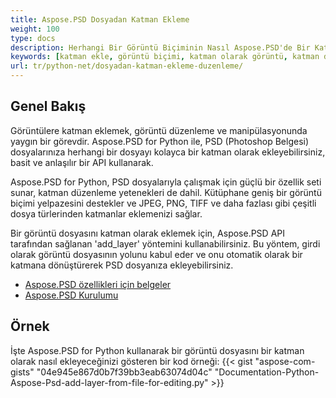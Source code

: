 ```yaml
---
title: Aspose.PSD Dosyadan Katman Ekleme
weight: 100
type: docs
description: Herhangi Bir Görüntü Biçiminin Nasıl Aspose.PSD'de Bir Katman Olarak Kullanılabileceğini Kontrol Edin.
keywords: [katman ekle, görüntü biçimi, katman olarak görüntü, katman düzenleme, psd api, python, kod örneği]
url: tr/python-net/dosyadan-katman-ekleme-duzenleme/
---
```


## **Genel Bakış**

Görüntülere katman eklemek, görüntü düzenleme ve manipülasyonunda yaygın bir görevdir. Aspose.PSD for Python ile, PSD (Photoshop Belgesi) dosyalarınıza herhangi bir dosyayı kolayca bir katman olarak ekleyebilirsiniz, basit ve anlaşılır bir API kullanarak.

Aspose.PSD for Python, PSD dosyalarıyla çalışmak için güçlü bir özellik seti sunar, katman düzenleme yetenekleri de dahil. Kütüphane geniş bir görüntü biçimi yelpazesini destekler ve JPEG, PNG, TIFF ve daha fazlası gibi çeşitli dosya türlerinden katmanlar eklemenizi sağlar.

Bir görüntü dosyasını katman olarak eklemek için, Aspose.PSD API tarafından sağlanan 'add_layer' yöntemini kullanabilirsiniz. Bu yöntem, girdi olarak görüntü dosyasının yolunu kabul eder ve onu otomatik olarak bir katmana dönüştürerek PSD dosyanıza ekleyebilirsiniz.

<div class="code-sample">
    <ul class="link-list">        
        <li class="link-item"><a href="https://docs.aspose.com/psd/python-net/features/">Aspose.PSD özellikleri için belgeler</a></li>
        <li class="link-item"><a href="https://docs.aspose.com/psd/python-net/installation/">Aspose.PSD Kurulumu</a></li>
    </ul>
</div>

## **Örnek**
İşte Aspose.PSD for Python kullanarak bir görüntü dosyasını bir katman olarak nasıl ekleyeceğinizi gösteren bir kod örneği:
{{< gist "aspose-com-gists" "04e945e867d0b7f39bb3eab63074d04c" "Documentation-Python-Aspose-Psd-add-layer-from-file-for-editing.py" >}}
